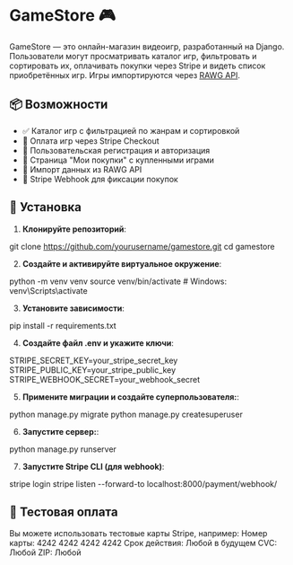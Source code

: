 # GameStore 🎮

GameStore — это онлайн-магазин видеоигр, разработанный на Django. Пользователи могут просматривать каталог игр, фильтровать и сортировать их, оплачивать покупки через Stripe и видеть список приобретённых игр. Игры импортируются через [RAWG API](https://rawg.io/apidocs).

## 📦 Возможности

- ✅ Каталог игр с фильтрацией по жанрам и сортировкой
- 🛒 Оплата игр через Stripe Checkout
- 👤 Пользовательская регистрация и авторизация
- 📃 Страница "Мои покупки" с купленными играми
- 🔄 Импорт данных из RAWG API
- 🔐 Stripe Webhook для фиксации покупок

## 🚀 Установка

1. **Клонируйте репозиторий**:

git clone https://github.com/yourusername/gamestore.git
cd gamestore

2. **Создайте и активируйте виртуальное окружение**:

python -m venv venv
source venv/bin/activate  # Windows: venv\Scripts\activate

3. **Установите зависимости**:

pip install -r requirements.txt

4. **Создайте файл .env и укажите ключи**:

STRIPE_SECRET_KEY=your_stripe_secret_key
STRIPE_PUBLIC_KEY=your_stripe_public_key
STRIPE_WEBHOOK_SECRET=your_webhook_secret

5. **Примените миграции и создайте суперпользователя:**:

python manage.py migrate
python manage.py createsuperuser

6. **Запустите сервер:**:

python manage.py runserver

7. **Запустите Stripe CLI (для webhook)**:

stripe login
stripe listen --forward-to localhost:8000/payment/webhook/

## 🧪 Тестовая оплата

Вы можете использовать тестовые карты Stripe, например:
Номер карты: 4242 4242 4242 4242
Срок действия: Любой в будущем
CVC: Любой
ZIP: Любой


